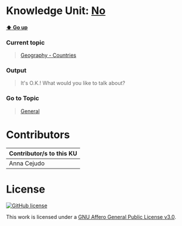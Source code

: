 # Knowledge Unit: [No](../../knowledge_units/geography-countries/no.md)

#### [:arrow_up: Go up](../../topics/geography-countries.md)
### Current topic
> [Geography - Countries](../../topics/geography-countries.md)
### Output
> It&#039;s O.K.! What would you like to talk about?
### Go to Topic
> [General](../../topics/general.md)


# Contributors

| Contributor/s to this KU |
| - | 
| Anna Cejudo |

# License
[![GitHub license](https://img.shields.io/github/license/inbrainz/cerebro)](https://github.com/inbrainz/cerebro/blob/master/LICENSE)

This work is licensed under a [GNU Affero General Public License v3.0](https://www.gnu.org/licenses/agpl-3.0.txt).
